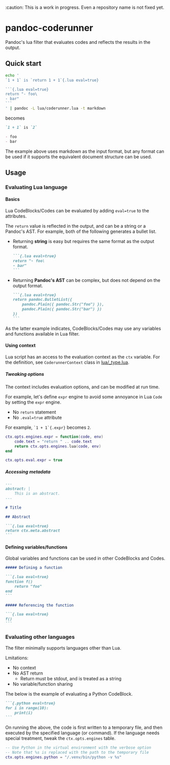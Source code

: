 :caution: This is a work in progress. Even a repository name is not fixed yet.

# pandoc-coderunner

Pandoc's lua filter that evaluates codes and reflects the results in the output.

## Quick start

````` bash
echo '
`1 + 1` is `return 1 + 1`{.lua eval=true}

```{.lua eval=true}
return "- foo\
- bar"
```
' | pandoc -L lua/coderunner.lua -t markdown
`````

becomes

```markdown
`1 + 1` is `2`

- foo
- bar
```

The example above uses markdown as the input format, but any format can be used if it supports the equivalent document structure can be used.

## Usage

### Evaluating Lua language

#### Basics

Lua CodeBlocks/Codes can be evaluated by adding `eval=true` to the attributes.

The `return` value is reflected in the output, and can be a string or a Pandoc's AST.
For example, both of the following generates a bullet list.

- Returning **string** is easy but requires the same format as the output format.

    ```` markdown
    ```{.lua eval=true}
    return "- foo\
    - bar"
    ```
    ````

- Returning **Pandoc's AST** can be complex, but does not depend on the output format.

    ```` markdown
    ```{.lua eval=true}
    return pandoc.BulletList({
        pandoc.Plain({ pandoc.Str("foo") }),
        pandoc.Plain({ pandoc.Str("bar") })
    })
    ```
    ````

As the latter example indicates, CodeBlocks/Codes may use any variables and functions available in Lua filter.

#### Using context

Lua script has an access to the evaluation context as the `ctx` variable.
For the definition, see `CoderunnerContext` class in [lua/_type.lua](lua/_type.lua).

##### Tweaking options

The context includes evaluation options, and can be modified at run time.

For example, let's define `expr` engine to avoid some annoyance in Lua `Code` by setting the `expr` engine.

- No `return` statement
- No `.eval=true` attribute

For example, `` `1 + 1`{.expr} `` becomes `2`.

```lua
ctx.opts.engines.expr = function(code, env)
    code.text = "return " .. code.text
    return ctx.opts.engines.lua(code, env)
end

ctx.opts.eval.expr = true
```

##### Accessing metadata

````markdown
---
abstract: |
    This is an abstract.
---

# Title

## Abstract

```{.lua eval=true}
return ctx.meta.abstract
```
````

#### Defining variables/functions

Global variables and functions can be used in other CodeBlocks and Codes.

```` markdown
##### Defining a function

```{.lua eval=true}
function f()
    return "foo"
end
```

##### Referencing the function

```{.lua eval=true}
f()
```
````

### Evaluating other languages

The filter minimally supports languages other than Lua.

Lmitations:

- No context
- No AST return
    - Return must be stdout, and is treated as a string
- No variable/function sharing

The below is the example of evaluating a Python CodeBlock.

````` markdown
```{.python eval=true}
for i in range(10):
    print(i)
```
`````

On running the above, the code is first written to a temporary file, and then executed by the specified language (or command).
If the language needs special treatment, tweak the `ctx.opts.engines` table.

``` lua
-- Use Python in the virtual environment with the verbose option
-- Note that %s is replaced with the path to the temporary file
ctx.opts.engines.python = "/.venv/bin/python -v %s"
```
